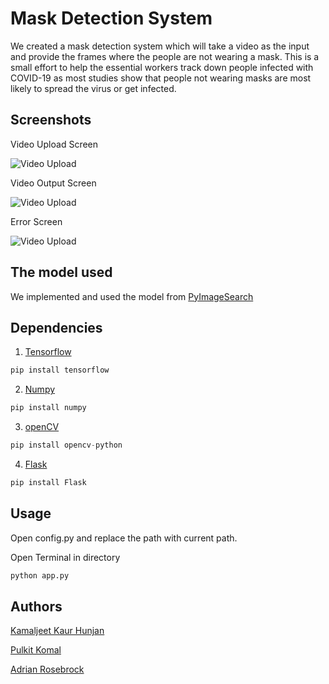 # Mask Detection System

We created a mask detection system which will take a video as the input and provide the frames where the people are not wearing a mask. This is a small effort to help the essential workers track down people infected with COVID-19 as most studies show that people not wearing masks are most likely to spread the virus or get infected.

## Screenshots

Video Upload Screen

![Video Upload](https://drive.google.com/uc?export=view&id=1eNhCu171o9D0J4eyz15sLC3o5qFnnKho)

Video Output Screen

![Video Upload](https://drive.google.com/uc?export=view&id=1x-R-7GK2h0mye-HQexglSWyUVKWrkNxl)

Error Screen

![Video Upload](https://drive.google.com/uc?export=view&id=1cX0__fDCuRA0nuC0UtCQnXB6j7x-aEb_)

## The model used 

We implemented and used the model from [PyImageSearch](https://www.pyimagesearch.com/2020/05/04/covid-19-face-mask-detector-with-opencv-keras-tensorflow-and-deep-learning/)

## Dependencies
1. [Tensorflow](https://pypi.org/project/tensorflow/)
```python
pip install tensorflow
```
2. [Numpy](https://pypi.org/project/numpy/)
```python
pip install numpy
```
3. [openCV](https://pypi.org/project/opencv-python/)
```python
pip install opencv-python
```
4. [Flask](https://pypi.org/project/Flask/)

```python
pip install Flask
```

## Usage
Open config.py and replace the path with current path.

Open Terminal in directory

```bash
python app.py
```

## Authors

[Kamaljeet Kaur Hunjan](https://www.linkedin.com/in/kamaljeet-kaur-175174199/)

[Pulkit Komal](https://www.linkedin.com/in/pulkit-komal/)

[Adrian Rosebrock](https://www.pyimagesearch.com/author/adrian/)
